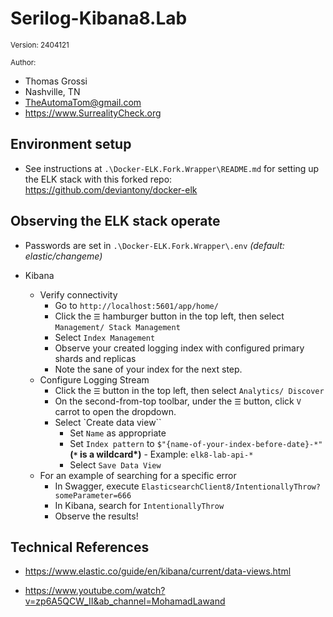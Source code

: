 ﻿# Serilog-Kibana8.Lab

<small>Version: 2404121</small>

<small>Author:</small>

- Thomas Grossi 
- Nashville, TN 
- TheAutomaTom@gmail.com 
- https://www.SurrealityCheck.org

## Environment setup

- See instructions at `.\Docker-ELK.Fork.Wrapper\README.md` for setting up the ELK stack with this forked repo: https://github.com/deviantony/docker-elk

## Observing the ELK stack operate

- Passwords are set in `.\Docker-ELK.Fork.Wrapper\.env` _(default: elastic/changeme)_

- Kibana 
	- Verify connectivity
		- Go to `http://localhost:5601/app/home/`		- Click the `☰` hamburger button in the top left, then select `Management/ Stack Management`
		- Select `Index Management`
		- Observe your created logging index with configured primary shards and replicas
		- Note the sane of your index for the next step.
	- Configure Logging Stream
		- Click the `☰` button in the top left, then select `Analytics/ Discover`		
		- On the second-from-top toolbar, under the `☰` button, click `V` carrot to open the dropdown.
		- Select `Create data view``
			- Set `Name` as appropriate
			- Set `Index pattern` to `$"{name-of-your-index-before-date}-*"` __(`*` is a wildcard*)__
						-	Example: `elk8-lab-api-*`
			- Select `Save Data View`
	- For an example of searching for a specific error
		- In Swagger, execute `ElasticsearchClient8/IntentionallyThrow?someParameter=666`
		- In Kibana, search for `IntentionallyThrow`
		- Observe the results!

## Technical References

- https://www.elastic.co/guide/en/kibana/current/data-views.html

- https://www.youtube.com/watch?v=zp6A5QCW_II&ab_channel=MohamadLawand

